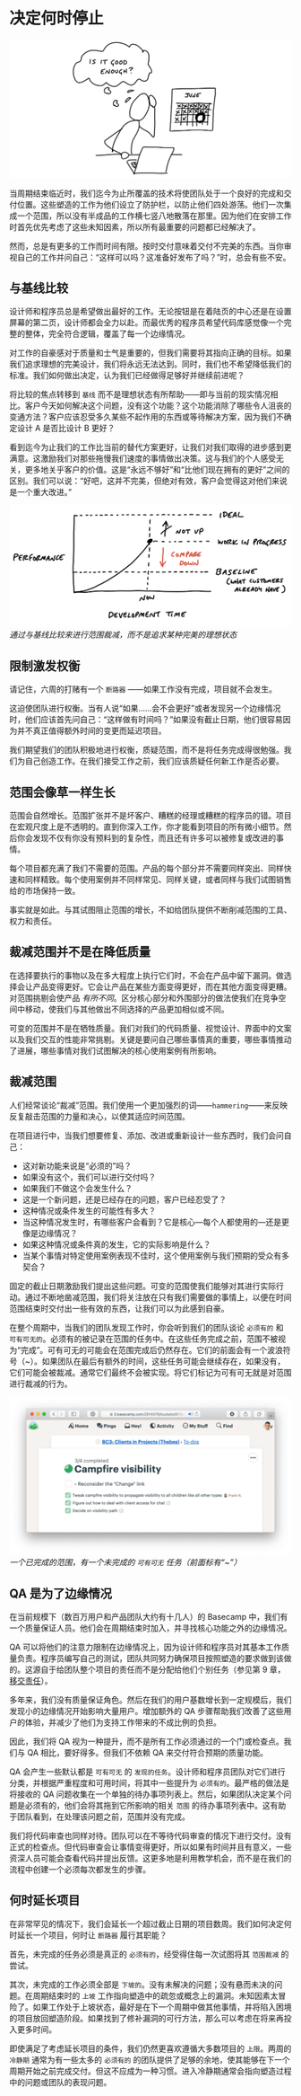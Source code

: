 # 决定何时停止

![卡通图片。一个人坐在笔记本电脑前，一手拿着手，额头上布满汗水。墙上的日历显示还有三两天就是截止日期。在笔记本电脑前，这个人在一个想法气泡中问道：“这样可以吗？”](/assets/intro_cartoon_12.png)

当周期结束临近时，我们迄今为止所覆盖的技术将使团队处于一个良好的完成和交付位置。这些塑造的工作为他们设立了防护栏，以防止他们四处游荡。他们一次集成一个范围，所以没有半成品的工作横七竖八地散落在那里。因为他们在安排工作时首先优先考虑了这些未知因素，所以所有最重要的问题都已经解决了。

然而，总是有更多的工作而时间有限。按时交付意味着交付不完美的东西。当你审视自己的工作并问自己：“这样可以吗？这准备好发布了吗？”时，总会有些不安。

## 与基线比较

设计师和程序员总是希望做出最好的工作。无论按钮是在着陆页的中心还是在设置屏幕的第二页，设计师都会全力以赴。而最优秀的程序员希望代码库感觉像一个完整的整体，完全符合逻辑，覆盖了每一个边缘情况。

对工作的自豪感对于质量和士气是重要的，但我们需要将其指向正确的目标。如果我们追求理想的完美设计，我们将永远无法达到。同时，我们也不希望降低我们的标准。我们如何做出决定，认为我们已经做得足够好并继续前进呢？

将比较的焦点转移到 `基线` 而不是理想状态有所帮助——即与当前的现实情况相比。客户今天如何解决这个问题，没有这个功能？这个功能消除了哪些令人沮丧的变通方法？客户应该忍受多久某些不起作用的东西或等待解决方案，因为我们不确定设计 A 是否比设计 B 更好？

看到迄今为止我们的工作比当前的替代方案更好，让我们对我们取得的进步感到更满意。这激励我们对那些拖慢我们速度的事情做出决策。这与我们的个人感受无关，更多地关乎客户的价值。这是“永远不够好”和“比他们现在拥有的更好”之间的区别。我们可以说：“好吧，这并不完美，但绝对有效，客户会觉得这对他们来说是一个重大改进。”

![一张图表，Y 轴是性能，X 轴是开发时间。一条曲线从开发时间的开始，性能为零，向上弯曲，当它到达图表中间时，Y 轴大约达到一半，然后在图表中止于一个点。点下面的 X 轴标记为：现在。水平线将 Y 轴分为三个区域。在当前位置的点的下面三分之一，有一条虚线标记为：基线。在图表的顶部，点的上面，有一条线标记为：理想。点的 Y 值标记为：正在进行中的工作。有一条箭头从点指向基线，标签为：向下比较。另一条箭头从点指向理想线，标签为：不要向上。](/assets/compare_to_baseline.jpg)
*通过与基线比较来进行范围裁减，而不是追求某种完美的理想状态*

## 限制激发权衡

请记住，六周的打赌有一个 `断路器` ——如果工作没有完成，项目就不会发生。

这迫使团队进行权衡。当有人说“如果……会不会更好”或者发现另一个边缘情况时，他们应该首先问自己：“这样做有时间吗？”如果没有截止日期，他们很容易因为并不真正值得额外时间的变更而延迟项目。

我们期望我们的团队积极地进行权衡，质疑范围，而不是将任务完成得很勉强。我们为自己创造工作。在我们接受工作之前，我们应该质疑任何新工作是否必要。

## 范围会像草一样生长

范围会自然增长。范围扩张并不是坏客户、糟糕的经理或糟糕的程序员的错。项目在宏观尺度上是不透明的。直到你深入工作，你才能看到项目的所有微小细节。然后你会发现不仅有你没有预料到的复杂性，而且还有许多可以被修复或改进的事情。

每个项目都充满了我们不需要的范围。产品的每个部分并不需要同样突出、同样快速和同样精致。每个使用案例并不同样常见、同样关键，或者同样与我们试图销售给的市场保持一致。

事实就是如此。与其试图阻止范围的增长，不如给团队提供不断削减范围的工具、权力和责任。

## 裁减范围并不是在降低质量

在选择要执行的事物以及在多大程度上执行它们时，不会在产品中留下漏洞。做选择会让产品变得更好。它会让产品在某些方面变得更好，而在其他方面变得更糟。对范围挑剔会使产品 *有所不同*。区分核心部分和外围部分的做法使我们在竞争空间中移动，使我们与其他做出不同选择的产品更加相似或不同。

可变的范围并不是在牺牲质量。我们对我们的代码质量、视觉设计、界面中的文案以及我们交互的性能非常挑剔。关键是要问自己哪些事情真的重要，哪些事情推动了进展，哪些事情对我们试图解决的核心使用案例有所影响。

## 裁减范围

人们经常谈论“裁减”范围。我们使用一个更加强烈的词——`hammering`——来反映反复敲击范围的力量和决心，以使其适应时间范围。

在项目进行中，当我们想要修复、添加、改进或重新设计一些东西时，我们会问自己：

- 这对新功能来说是“必须的”吗？
- 如果没有这个，我们可以进行交付吗？
- 如果我们不做这个会发生什么？
- 这是一个新问题，还是已经存在的问题，客户已经忍受了？
- 这种情况或条件发生的可能性有多大？
- 当这种情况发生时，有哪些客户会看到？它是核心—每个人都使用的—还是更像是边缘情况？
- 如果这种情况或条件真的发生，它的实际影响是什么？
- 当某个事情对特定使用案例表现不佳时，这个使用案例与我们预期的受众有多契合？

固定的截止日期激励我们提出这些问题。可变的范围使我们能够对其进行实际行动。通过不断地凿减范围，我们将关注放在只有我们需要做的事情上，以便在时间范围结束时交付出一些有效的东西，让我们可以为此感到自豪。

在整个周期中，当我们的团队发现工作时，你会听到我们的团队谈论 `必须有的` 和 `可有可无的`。必须有的被记录在范围的任务中。在这些任务完成之前，范围不被视为“完成”。可有可无的可能会在范围完成后仍然存在。它们的前面会有一个波浪符号（~）。如果团队在最后有额外的时间，这些任务可能会继续存在，如果没有，它们可能会被裁减。通常它们最终不会被实现。将它们标记为可有可无就是对范围进行裁减的行为。

![Basecamp 中一个范围的待办事项列表的截图。除了一个项目以外，所有项目都被勾选掉了。那个未完成的项目的前面有一个波浪符号。](/assets/scope_with_maybes.png)
*一个已完成的范围，有一个未完成的 `可有可无` 任务（前面标有“~”）*

## QA 是为了边缘情况

在当前规模下（数百万用户和产品团队大约有十几人）的 Basecamp 中，我们有一个质量保证人员。他们会在周期结束时加入，并寻找核心功能之外的边缘情况。

QA 可以将他们的注意力限制在边缘情况上，因为设计师和程序员对其基本工作质量负责。程序员编写自己的测试，团队共同努力确保项目按照塑造的要求做到该做的。这源自于给团队整个项目的责任而不是分配给他们个别任务（参见第 9 章，[移交责任](3.1-chapter-10)）。

多年来，我们没有质量保证角色。然后在我们的用户基数增长到一定规模后，我们发现小的边缘情况开始影响大量用户。增加额外的 QA 步骤帮助我们改善了这些用户的体验，并减少了他们为支持工作带来的不成比例的负担。

因此，我们将 QA 视为一种提升，而不是所有工作必须通过的一个门或检查点。我们与 QA 相比，要好得多。但我们不依赖 QA 来交付符合预期的质量功能。

QA 会产生一些默认都是 `可有可无` 的 `发现的任务`。设计师和程序员团队对它们进行分类，并根据严重程度和可用时间，将其中一些提升为 `必须有的`。最严格的做法是将接收的 QA 问题收集在一个单独的待办事项列表上。然后，如果团队决定某个问题是必须有的，他们会将其拖到它所影响的相关 `范围` 的待办事项列表中。这有助于团队看到，在处理该问题之前，范围并没有完成。

我们将代码审查也同样对待。团队可以在不等待代码审查的情况下进行交付。没有正式的检查点。但代码审查会让事情变得更好，所以如果有时间并且有意义，一些资深人员可能会查看代码并提出反馈。这更多地是利用教学机会，而不是在我们的流程中创建一个必须每次都发生的步骤。

## 何时延长项目

在非常罕见的情况下，我们会延长一个超过截止日期的项目数周。我们如何决定何时延长一个项目，何时让 `断路器` 履行其职能？

首先，未完成的任务必须是真正的 `必须有的`，经受得住每一次试图将其 `范围裁减` 的尝试。

其次，未完成的工作必须全部是 `下坡的`。没有未解决的问题；没有悬而未决的问题。在周期结束时的 `上坡` 工作指向塑造中的疏忽或概念上的漏洞。未知因素太冒险了。如果工作处于上坡状态，最好是在下一个周期中做其他事情，并将陷入困境的项目放回塑造阶段。如果找到了修补漏洞的可行方法，那么可以考虑在将来再投入更多时间。

即使满足了考虑延长项目的条件，我们仍然更喜欢遵循大多数项目的 `上限`。两周的 `冷静期` 通常为有一些太多的 `必须有的` 的团队提供了足够的余地，使其能够在下一个周期开始之前完成交付。但这不应成为一种习惯。进入冷静期通常会指向塑造过程中的问题或团队的表现问题。
